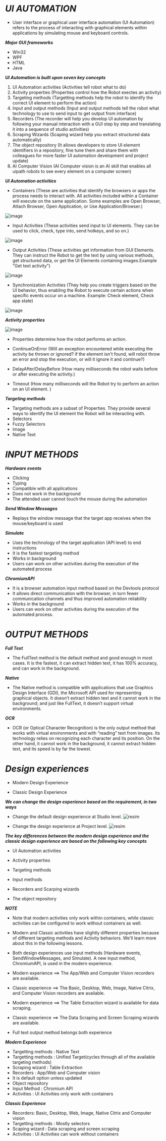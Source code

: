# ***UI AUTOMATION***

- User interface or graphical user interface automation (UI Automation) refers to the process of interacting with graphical elements within applications by simulating mouse and keyboard controls.

***Major GUI frameworks***

- Win32
- WPF
- HTML
- Java

***UI Automation is built upon seven key concepts***

1) UI Automation activities (Activities tell robot what to do)
2) Activity properties (Properties control how the Robot exectes an activity)
3) Targeting methods (Targetting methods help the robot to identify the correct UI element to perform the action)
4) Input and output methods (Input and output methods tell the robot what technology to use to send input to get output from interface)
5) Recorders (The recorder will help you develop UI automation by following your manual interaction with a GUI step by step and translating it into a sequence of studio activities)
6) Scraping Wizards (Scaping wizard help you extract structured data automatically)
7) The object repository (It allows developers to store UI element identifiers in a repository, fine tune them and share them with colleagues for more faster UI automation development and project update)
8) AI Computer Vision (AI Computer vision is an AI skill that enables all uipath robots to see every element on a computer screen)

***UI Automation activities***

- Containers (These are activities that identify the browsers or apps the process needs to interact with. All activities included within a Container will execute on the same application. Some examples are Open Browser, Attach Browser, Open Application, or Use Application/Browser.)

![image](https://github.com/yaagmurss/AdvancedRPADeveloperCertificationTrainingNotes/assets/52479605/00bd88ac-d7c3-44c8-a8e0-7b992ee1d100)

- Input Activities (These activities send input to UI elements. They can be used to click, check, type into, send hotkeys, and so on.)

![image](https://github.com/yaagmurss/AdvancedRPADeveloperCertificationTrainingNotes/assets/52479605/146f6304-7007-4de6-8008-89856fe60342)



- Output Activities (These activities get information from GUI Elements. They can instruct the Robot to get the text by using various methods, get structured data, or get the UI Elements containing images.Example "Get text activity")

![image](https://github.com/yaagmurss/AdvancedRPADeveloperCertificationTrainingNotes/assets/52479605/6bc82419-cbfb-4558-b2bd-bf3325d8dab5)

- Synchronization Activities (They help you create triggers based on the UI behavior, thus enabling the Robot to execute certain actions when specific events occur on a machine. Example: Check element, Check app state)

 ![image](https://github.com/yaagmurss/AdvancedRPADeveloperCertificationTrainingNotes/assets/52479605/396ac60a-3a14-435a-9908-6eb8bf11ea95)


***Activity properties***

![image](https://github.com/yaagmurss/AdvancedRPADeveloperCertificationTrainingNotes/assets/52479605/1ed224a1-f015-4f2f-a076-872101f68f01)



- Properties determine how the robot performs an action.


- ContinueOnError (Will an exception encountered while executing the activity be thrown or ignored? if the element isn't found, will robot throw an error and stop the execution, or will it ignore it and continue?)



- DelayAfter/DelayBefore (How many milliseconds the robot waits before or after executing the activity.)




- Timeout (How many milliseconds will the Robot try to perform an action on an UI element. )



***Targeting methods***

- Targeting methods are a subset of Properties. They provide several ways to identify the UI element the Robot will be interacting with. 
- Selectors 
- Fuzzy Selectors 
- Image  
- Native Text

# ***INPUT METHODS***

***Hardware events***

- Clicking 
- Typing
- Compatible with all applications
- Does not work in the background
- The attended user cannot touch the mouse during the automation

***Send Window Messages***

- Replays the window message that the target app receives when the mouse/keyboard is used

***Simulate***

- Uses the technology of the target application (API level) to end instructions
- It is the fastest targeting method 
- Works in background
- Users can work on other activities during the execution of the automated process

***ChromiumAPI***

- It is a browser automation input method based on the Devtools protocol
- It allows direct communication with the browser, in turn fewer communication channels and thus improved automation reliability
- Works in the background
- Users can work on other activities during the execution of the automated process.

# ***OUTPUT METHODS***

***Full Text***

- The FullText method is the default method and good enough in most cases. It is the fastest, it can extract hidden text, it has 100% accuracy, and can work in the background. 

***Native***

- The Native method is compatible with applications that use Graphics Design Interface (GDI), the Microsoft API used for representing graphical objects. It doesn’t extract hidden text and it cannot work in the background; and just like FullText, it doesn’t support virtual environments.

***OCR***

- OCR (or Optical Character Recognition) is the only output method that works with virtual environments and with “reading” text from images. Its technology relies on recognizing each character and its position. On the other hand, it cannot work in the background, it cannot extract hidden text, and its speed is by far the lowest.


# ***Design experiences***

- Modern Design Experience

- Classic Design Experience

***We can change the design experience based on the requirement, in two ways***

- Change the default design experience at Studio level.
![resim](https://github.com/yaagmurss/AdvancedRPADeveloperCertificationTrainingNotes/assets/52479605/25bdf95b-04b4-4d36-86fe-1f9d88cca580)


- Change the design experience at Project level. 
![resim](https://github.com/yaagmurss/AdvancedRPADeveloperCertificationTrainingNotes/assets/52479605/25415e8b-cff0-4568-af91-18bd337f946a)

***The key differences between the modern design experience and the classic design experience are based on the following key concepts***

- UI Automation activities

- Activity properties

- Targeting methods

- Input methods

- Recorders and Scarping wizards

- The object repository

***NOTE***

- Note that modern activities only work within containers, while classic activities can be configured to work without containers as well. 

- Modern and Classic activities have slightly different properties because of different targeting methods and Activity behaviors. We'll learn more about this in the following lessons.

- Both design experiences use input methods (Hardware events, SendWindowMessages, and Simulate). A new input method, ChromiumAPI, is used in the modern experience.

- Modern experience ==> The App/Web and Computer Vision recorders are available.

- Classic experience ==> The Basic, Desktop, Web, Image, Native Citrix, and Computer Vision recorders are available.

- Modern experience ==> The Table Extraction wizard is available for data scraping.

- Classic experience ==> The Data Scraping and Screen Scraping wizards are available.

- Full text output method belongs both experience

***Modern Experience***

- Targetting methods : Native Text
- Targetting methods : Unified Target(cycles through all of the available targeting methods)
- Scraping wizard : Table Extraction 
- Recorders : App/Web and Computer vision
- It is default option unless updated
- Object repository
- Input Method : Chromium API
- Activities : UI Activities only work with containers

***Classic Experience***

- Recorders: Basic, Desktop, Web, Image, Native Citrix and Computer vision 
- Targetting methods : Mostly selectors
- Scaping wizard : Data scraping and screen scraping
- Activities : UI Activities can work without containers

